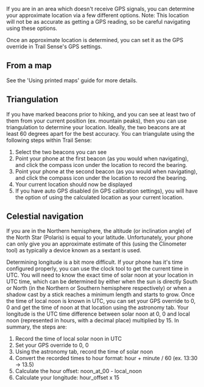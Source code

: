 If you are in an area which doesn't receive GPS signals, you can determine your approximate location via a few different options. Note: This location will not be as accurate as getting a GPS reading, so be careful navigating using these options.

Once an approximate location is determined, you can set it as the GPS override in Trail Sense's GPS settings.

## From a map

See the 'Using printed maps' guide for more details.

## Triangulation

If you have marked beacons prior to hiking, and you can see at least two of them from your current position (ex. mountain peaks), then you can use triangulation to determine your location. Ideally, the two beacons are at least 60 degrees apart for the best accuracy. You can triangulate using the following steps within Trail Sense:

1. Select the two beacons you can see
2. Point your phone at the first beacon (as you would when navigating), and click the compass icon under the location to record the bearing.
3. Point your phone at the second beacon (as you would when navigating), and click the compass icon under the location to record the bearing.
4. Your current location should now be displayed
5. If you have auto GPS disabled (in GPS calibration settings), you will have the option of using the calculated location as your current location.

## Celestial navigation

If you are in the Northern hemisphere, the altitude (or inclination angle) of the North Star (Polaris) is equal to your latitude. Unfortunately, your phone can only give you an approximate estimate of this (using the Clinometer tool) as typically a device known as a sextant is used.

Determining longitude is a bit more difficult. If your phone has it's time configured properly, you can use the clock tool to get the current time in UTC. You will need to know the exact time of solar noon at your location in UTC time, which can be determined by either when the sun is directly South or North (in the Northern or Southern hemisphere respectively) or when a shadow cast by a stick reaches a minimum length and starts to grow. Once the time of local noon is known in UTC, you can set your GPS override to 0, 0 and get the time of noon at that location using the astronomy tab. Your longitude is the UTC time difference between solar noon at 0, 0 and local noon (represented in hours, with a decimal place) multiplied by 15. In summary, the steps are:

1. Record the time of local solar noon in UTC
2. Set your GPS override to 0, 0
3. Using the astronomy tab, record the time of solar noon
4. Convert the recorded times to hour format: hour + minute / 60 (ex. 13:30 -> 13.5)
5. Calculate the hour offset: noon_at_00 - local_noon
6. Calculate your longitude: hour_offset x 15
